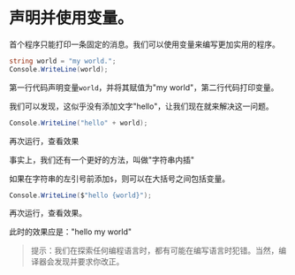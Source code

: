 # 声明并使用变量。

首个程序只能打印一条固定的消息。我们可以使用变量来编写更加实用的程序。
```C#
string world = "my world.";
Console.WriteLine(world);
```
第一行代码声明变量`world`，并将其赋值为"my world"，第二行代码打印变量。

我们可以发现，这似乎没有添加文字"hello"，让我们现在就来解决这一问题。
```C#
Console.WriteLine("hello" + world);
```
再次运行，查看效果

事实上，我们还有一个更好的方法，叫做"字符串内插"

如果在字符串的左引号前添加`$`，则可以在大括号之间包括变量。
```C#
Console.WriteLine($"hello {world}");
```
再次运行，查看效果。

此时的效果应是："hello my world"

> 提示：我们在探索任何编程语言时，都有可能在编写语言时犯错。当然，编译器会发现并要求你改正。